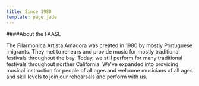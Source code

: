 ```yaml
---
title: Since 1980
template: page.jade
---
```


####About the FAASL

The Filarmonica Artista Amadora was created in 1980 by mostly Portuguese imigrants.
They met to rehears and provide music for mostly traditional festivals throughout the bay.
Today, we still perform for many traditional festivals throughout norther California.
We've expanded into providing musical instruction for people of all ages and welcome musicians of all ages and skill levels to join our rehearsals and perform with us.
